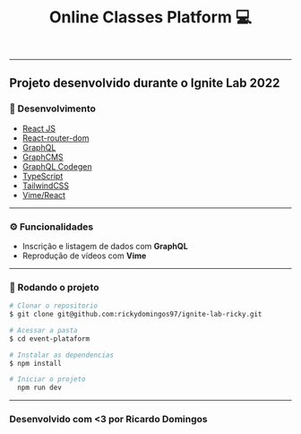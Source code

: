 <h1 align='center'>
  Online Classes Platform 💻
</h1>

<p align='center'>
  <img alt='' src='https://i.imgur.com/bkhhdOC.png'>
</p><p align='center'>
  <img alt='' src='https://i.imgur.com/HY6jD52.png'>
</p>

---

## Projeto desenvolvido durante o **Ignite Lab** 2022

### 🚀 Desenvolvimento

- [React JS](https://pt-br.reactjs.org/)
- [React-router-dom](https://www.npmjs.com/package/react-router-dom)
- [GraphQL](https://graphql.org/)
- [GraphCMS](https://hygraph.com/)
- [GraphQL Codegen](https://www.graphql-code-generator.com/)
- [TypeScript](https://www.typescriptlang.org/)
- [TailwindCSS](https://tailwindcss.com/)
- [Vime/React](https://vimejs.com/)

---

### ⚙️ Funcionalidades

- Inscrição e listagem de dados com **GraphQL**
- Reprodução de vídeos com **Vime**

---

### :rocket: Rodando o projeto

```bash
# Clonar o repositorio
$ git clone git@github.com:rickydomingos97/ignite-lab-ricky.git

# Acessar a pasta
$ cd event-plataform

# Instalar as dependencias
$ npm install

# Iniciar o projeto
  npm run dev
```

---

### Desenvolvido com <3 por Ricardo Domingos
